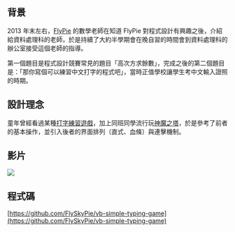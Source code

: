 ## 背景

2013 年末左右，[FlyPie](#FlyPie) 的數學老師在知道 FlyPie 對程式設計有興趣之後，介紹給資料處理科的老師，於是持續了大約半學期會在晚自習的時間會到資料處理科的辦公室接受這個老師的指導。

第一個題目是程式設計競賽常見的題目「高次方求餘數」，完成之後的第二個題目是：「那你寫個可以練習中文打字的程式吧」，當時正值學校讓學生考中文輸入證照的時期。

## 設計理念

童年曾經看過某種[打字練習遊戲](https://zh.wikipedia.org/zh-tw/中文輸入法練習)，加上同班同學流行玩[神魔之塔](https://zh.wikipedia.org/zh-tw/神魔之塔)，於是參考了前者的基本操作，並引入後者的界面排列（直式、血條）與連擊機制。

## 影片

[![](<http://img.youtube.com/vi/MGx1P7C76UY/0.jpg>)](<https://youtu.be/MGx1P7C76UY> "VB.NET 練習用中文打字遊戲(TypeGame)")

## 程式碼

[https://github.com/FlySkyPie/vb-simple-typing-game](https://github.com/FlySkyPie/vb-simple-typing-game)
